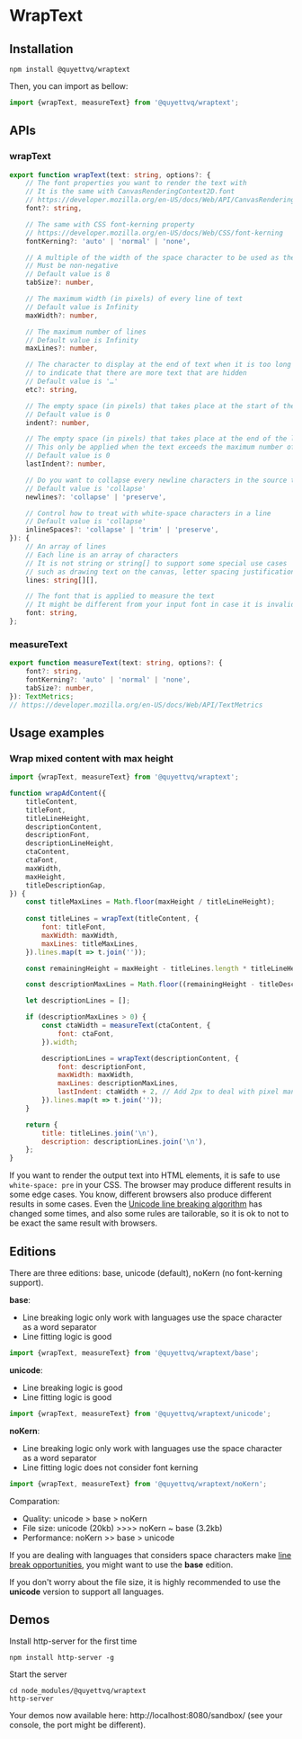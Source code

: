 # WrapText

## Installation

```
npm install @quyettvq/wraptext
```

Then, you can import as bellow:

```js
import {wrapText, measureText} from '@quyettvq/wraptext';
```

## APIs

### wrapText

```ts
export function wrapText(text: string, options?: {
    // The font properties you want to render the text with
    // It is the same with CanvasRenderingContext2D.font
    // https://developer.mozilla.org/en-US/docs/Web/API/CanvasRenderingContext2D/font
    font?: string,

    // The same with CSS font-kerning property
    // https://developer.mozilla.org/en-US/docs/Web/CSS/font-kerning
    fontKerning?: 'auto' | 'normal' | 'none',

    // A multiple of the width of the space character to be used as the width of tabs
    // Must be non-negative
    // Default value is 8
    tabSize?: number,

    // The maximum width (in pixels) of every line of text
    // Default value is Infinity
    maxWidth?: number,

    // The maximum number of lines
    // Default value is Infinity
    maxLines?: number,

    // The character to display at the end of text when it is too long
    // to indicate that there are more text that are hidden
    // Default value is '…'
    etc?: string,

    // The empty space (in pixels) that takes place at the start of the first line
    // Default value is 0
    indent?: number,

    // The empty space (in pixels) that takes place at the end of the last line
    // This only be applied when the text exceeds the maximum number of lines
    // Default value is 0
    lastIndent?: number,

    // Do you want to collapse every newline characters in the source text or not?
    // Default value is 'collapse'
    newlines?: 'collapse' | 'preserve',

    // Control how to treat with white-space characters in a line
    // Default value is 'collapse'
    inlineSpaces?: 'collapse' | 'trim' | 'preserve',
}): {
    // An array of lines
    // Each line is an array of characters
    // It is not string or string[] to support some special use cases
    // such as drawing text on the canvas, letter spacing justification,...
    lines: string[][],

    // The font that is applied to measure the text
    // It might be different from your input font in case it is invalid
    font: string,
};
```

### measureText

```ts
export function measureText(text: string, options?: {
    font?: string,
    fontKerning?: 'auto' | 'normal' | 'none',
    tabSize?: number,
}): TextMetrics;
// https://developer.mozilla.org/en-US/docs/Web/API/TextMetrics
```

## Usage examples

### Wrap mixed content with max height

```js
import {wrapText, measureText} from '@quyettvq/wraptext';

function wrapAdContent({
    titleContent,
    titleFont,
    titleLineHeight,
    descriptionContent,
    descriptionFont,
    descriptionLineHeight,
    ctaContent,
    ctaFont,
    maxWidth,
    maxHeight,
    titleDescriptionGap,
}) {
    const titleMaxLines = Math.floor(maxHeight / titleLineHeight);
    
    const titleLines = wrapText(titleContent, {
        font: titleFont,
        maxWidth: maxWidth,
        maxLines: titleMaxLines,
    }).lines.map(t => t.join(''));

    const remainingHeight = maxHeight - titleLines.length * titleLineHeight;

    const descriptionMaxLines = Math.floor((remainingHeight - titleDescriptionGap) / descriptionLineHeight);

    let descriptionLines = [];

    if (descriptionMaxLines > 0) {
        const ctaWidth = measureText(ctaContent, {
            font: ctaFont,
        }).width;

        descriptionLines = wrapText(descriptionContent, {
            font: descriptionFont,
            maxWidth: maxWidth,
            maxLines: descriptionMaxLines,
            lastIndent: ctaWidth + 2, // Add 2px to deal with pixel manipulation of browsers
        }).lines.map(t => t.join(''));
    }

    return {
        title: titleLines.join('\n'),
        description: descriptionLines.join('\n'),
    };
}
```

If you want to render the output text into HTML elements,
it is safe to use `white-space: pre` in your CSS.
The browser may produce different results in some edge cases.
You know, different browsers also produce different results in some cases.
Even the [Unicode line breaking algorithm](http://unicode.org/reports/tr14/#Algorithm) has changed some times,
and also some rules are tailorable, so it is ok to not to be exact the same result with browsers.

## Editions

There are three editions: base, unicode (default), noKern (no font-kerning support).

**base**:

- Line breaking logic only work with languages use the space character as a word separator
- Line fitting logic is good

```js
import {wrapText, measureText} from '@quyettvq/wraptext/base';
```

**unicode**:

- Line breaking logic is good
- Line fitting logic is good

```js
import {wrapText, measureText} from '@quyettvq/wraptext/unicode';
```

**noKern**:

- Line breaking logic only work with languages use the space character as a word separator
- Line fitting logic does not consider font kerning

```js
import {wrapText, measureText} from '@quyettvq/wraptext/noKern';
```

Comparation:
- Quality: unicode > base > noKern
- File size: unicode (20kb) >>>> noKern ~ base (3.2kb)
- Performance: noKern >> base > unicode

If you are dealing with languages that considers space characters make [line break opportunities](http://unicode.org/reports/tr14/#Definitions), you might want to use the **base** edition.

If you don't worry about the file size, it is highly recommended to use the **unicode** version to support all languages.

## Demos

Install http-server for the first time

```
npm install http-server -g
```

Start the server

```
cd node_modules/@quyettvq/wraptext
http-server
```

Your demos now available here: http://localhost:8080/sandbox/ (see your console, the port might be different).
